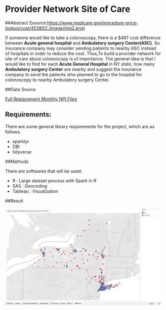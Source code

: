 # Provider Network Site of Care

##Abstract
![source:https://www.medicare.gov/procedure-price-lookup/cost/45380](./image/img2.png)

If someone would like to take a colonoscopy, there is a $497 cost difference between __Acute general hospital__ and __Ambulatory surgery Center(ASC)__.
So insurance company may consider sending patients to nearby ASC instead of hospitals in order to reduce the cost.
Thus,To build a provider network for site of care about colonoscopy is of importance. The general idea is that I would like to find for each __Acute General Hospital__ in NY state, how many __Ambulatory surgery Center__ are nearby and suggest the insurance company to send the patients who planned to go to the hospital for colonoscopy to nearby Ambulatory surgery Center. 

##Data Source

[Full Replacement Monthly NPI Files](https://download.cms.gov/nppes/NPI_Files.html)

## Requirements:


There are some general library requirements for the project, which are as follows.

- sparklyr
- DBI
- tidyverse


##Methods

There are softwares that will be used: 

- R : Large dataset process with Spark in R
- SAS : Geocoding
- Tableau : Visualization



##Result

![](./image/img1.png)







